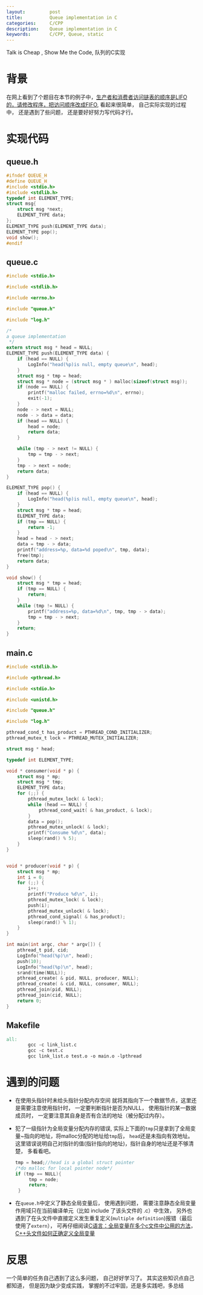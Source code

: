 ```yaml
---
layout:     	post
title:      	Queue implementation in C
categories: 	C/CPP
description:   	Queue implementation in C
keywords: 		C/CPP, Queue, static
---
```

Talk is Cheap , Show Me the Code, 队列的C实现

# 背景

在网上看到了个题目在本节的例子中，[生产者和消费者访问链表的顺序是LIFO的，请修改程序，把访问顺序改成FIFO](https://www.kancloud.cn/wizardforcel/linux-c-book/ch35s04.html), 看起来很简单， 自己实际实现的过程中， 还是遇到了些问题， 还是要好好努力写代码才行。

# 实现代码

## queue.h

```c
#ifndef QUEUE_H
#define QUEUE_H
#include <stdio.h>
#include <stdlib.h>
typedef int ELEMENT_TYPE;
struct msg{
    struct msg *next;
    ELEMENT_TYPE data;
};
ELEMENT_TYPE push(ELEMENT_TYPE data);
ELEMENT_TYPE pop();
void show();
#endif
```

## queue.c

```c
#include <stdio.h>

#include <stdlib.h>

#include <errno.h>

#include "queue.h"

#include "log.h"

/*
a queue implementation
 */
extern struct msg * head = NULL;
ELEMENT_TYPE push(ELEMENT_TYPE data) {
    if (head == NULL) {
        LogInfo("head(%p)is null, empty queue\n", head);
    }
    struct msg * tmp = head;
    struct msg * node = (struct msg * ) malloc(sizeof(struct msg));
    if (node == NULL) {
        printf("malloc failed, errno=%d\n", errno);
        exit(-1);
    }
    node - > next = NULL;
    node - > data = data;
    if (head == NULL) {
        head = node;
        return data;
    }

    while (tmp - > next != NULL) {
        tmp = tmp - > next;
    }
    tmp - > next = node;
    return data;
}

ELEMENT_TYPE pop() {
    if (head == NULL) {
        LogInfo("head(%p)is null, empty queue\n", head);
    }
    struct msg * tmp = head;
    ELEMENT_TYPE data;
    if (tmp == NULL) {
        return -1;
    }
    head = head - > next;
    data = tmp - > data;
    printf("address=%p, data=%d poped\n", tmp, data);
    free(tmp);
    return data;
}

void show() {
    struct msg * tmp = head;
    if (tmp == NULL) {
        return;
    }
    while (tmp != NULL) {
        printf("address=%p, data=%d\n", tmp, tmp - > data);
        tmp = tmp - > next;
    }
    return;
}

```

## main.c

```c
#include <stdlib.h>

#include <pthread.h>

#include <stdio.h>

#include <unistd.h>

#include "queue.h"

#include "log.h"

pthread_cond_t has_product = PTHREAD_COND_INITIALIZER;
pthread_mutex_t lock = PTHREAD_MUTEX_INITIALIZER;

struct msg * head;

typedef int ELEMENT_TYPE;

void * consumer(void * p) {
    struct msg * mp;
    struct msg * tmp;
    ELEMENT_TYPE data;
    for (;;) {
        pthread_mutex_lock( & lock);
        while (head == NULL) {
            pthread_cond_wait( & has_product, & lock);
        }
        data = pop();
        pthread_mutex_unlock( & lock);
        printf("Consume %d\n", data);
        sleep(rand() % 5);
    }
}


void * producer(void * p) {
    struct msg * mp;
    int i = 0;
    for (;;) {
        i++;
        printf("Produce %d\n", i);
        pthread_mutex_lock( & lock);
        push(i);
        pthread_mutex_unlock( & lock);
        pthread_cond_signal( & has_product);
        sleep(rand() % 1);
    }
}

int main(int argc, char * argv[]) {
    pthread_t pid, cid;
    LogInfo("head(%p)\n", head);
    push(10);
    LogInfo("head(%p)\n", head);
    srand(time(NULL));
    pthread_create( & pid, NULL, producer, NULL);
    pthread_create( & cid, NULL, consumer, NULL);
    pthread_join(pid, NULL);
    pthread_join(cid, NULL);
    return 0;
}

```

## Makefile

```makefile
all:
        gcc -c link_list.c
        gcc -c test.c
        gcc link_list.o test.o -o main.o -lpthread
```

# 遇到的问题

- 在使用头指针时未给头指针分配内存空间 就将其指向下一个数据节点，这里还是需要注意使用指针时， 一定要判断指针是否为NULL， 使用指针的某一数据成员时， 一定要注意其自身是否有合法的地址（被分配过内存）。
- 犯了一级指针为全局变量分配内存的错误, 实际上下面的`tmp`只是拿到了全局变量~指向的地址，将malloc分配的地址给`tmp`后， `head`还是未指向有效地址。这里错误说明自己对指针的值(指针指向的地址)，指针自身的地址还是不够清楚， 多看看吧。

    ```c
    tmp = head;//head is a global struct pointer 
    /*do malloc for local pointer node*/
    if (tmp == NULL){
         tmp = node;
         return;
     }
    ```

- 在`queue.h`中定义了静态全局变量后， 使用遇到问题， 需要注意静态全局变量作用域只在当前编译单元（比如 include 了该头文件的 .c）中生效， 另外也遇到了在头文件中直接定义发生重复定义(`multiple definition`)报错（最后使用了`extern`）， 可再仔细阅读[C语言：全局变量在多个c文件中公用的方法](https://www.cnblogs.com/wangh0802PositiveANDupward/archive/2012/08/06/2624827.html)， [C++头文件如何正确定义全局变量](https://norcy.github.io/wiki/C++/C++头文件如何正确定义全局变量/)

# 反思

一个简单的任务自己遇到了这么多问题， 自己好好学习了。 其实这些知识点自己都知道， 但是因为缺少变成实践， 掌握的不过牢固，还是多实践吧，多总结 